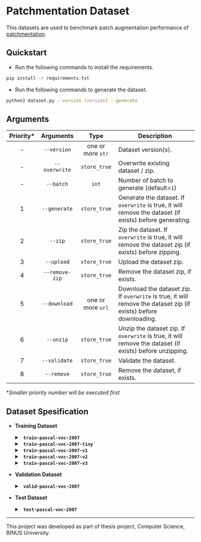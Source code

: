 # Patchmentation Dataset

This datasets are used to benchmark patch augmentation performance of [patchmentation](https://github.com/Xu-Justin/patchmentation).

## Quickstart

* Run the following commands to install the requirements.

```bash
pip install -r requirements.txt
```

* Run the following commands to generate the dataset.

```bash
python3 dataset.py --version [version] --generate
```

## Arguments

| Priority* |    Arguments   |        Type       | Description                                                                                                      |
|:---------:|:--------------:|:-----------------:|------------------------------------------------------------------------------------------------------------------|
|     -     |   `--version`  | one or more `str` | Dataset version(s).                                                                                              |
|     -     |  `--overwrite` |    `store_true`   | Overwrite existing dataset / zip.                                                                                |
|     -     |    `--batch`   |       `int`       | Number of batch to generate (default=`1`)                                                                        |
|     1     |  `--generate`  |    `store_true`   | Generate the dataset. If `overwrite` is true, it will remove the dataset (if exists) before generating.          |
|     2     |     `--zip`    |    `store_true`   | Zip the dataset. If `overwrite` is true, it will remove the dataset zip (if exists) before zipping.              |
|     3     |   `--upload`   |    `store_true`   | Upload the dataset zip.                                                                                          |
|     4     | `--remove-zip` |    `store_true`   | Remove the dataset zip, if exists.                                                                               |
|     5     |  `--download`  | one or more `url` | Download the dataset zip. If `overwrite` is true, it will remove the dataset zip (if exists) before downloading. |
|     6     |    `--unzip`   |    `store_true`   | Unzip the dataset zip. If `overwrite` is true, it will remove the dataset (if exists) before unzipping.          |
|     7     |  `--validate`  |    `store_true`   | Validate the dataset.                                                                                            |
|     8     |   `--remove`   |    `store_true`   | Remove the dataset, if exists.                                                                                   |

**Smaller priority number will be executed first*

## Dataset Spesification

* **Training Dataset**

  <details> <summary> <b> <code> train-pascal-voc-2007 </code> </b> </summary>
    
    * Number of Images: 2501
    
    * Number of Classes: 20
    
    * Source: Pascal VOC 2007 - Train
      
  </details>

  <details> <summary> <b> <code> train-pascal-voc-2007-tiny </code> </b> </summary>
    
    * Number of Images: 200
    
    * Number of Classes: 20
    
    * Source: Pascal VOC 2007 - Train
  
  </details>
  
  <details> <summary> <b> <code> train-pascal-voc-2007-v1 </code> </b> </summary>
    
    * Number of Images: 2,500
    
    * Number of Classes: 20
    
    * Source: Pascal VOC 2007 - Train

    * Actions

      * `filter.FilterWidth(50, Comparator.GreaterEqual)`
      
      * `filter.FilterHeight(50, Comparator.GreaterEqual)`
      
      * `transform.RandomResize(width_range=(50, 150), aspect_ratio=transform.Resize.AUTO_ASPECT_RATIO)`

    * Kwargs

      * `max_n_patches = 10`
  
  </details>

  <details> <summary> <b> <code> train-pascal-voc-2007-v2 </code> </b> </summary>
    
    * Number of images: 2,500
    
    * Number of Classes: 20
    
    * Source: Pascal VOC 2007 - Train

    * Actions

      * `filter.FilterWidth(50, Comparator.GreaterEqual)`
      
      * `filter.FilterHeight(50, Comparator.GreaterEqual)`
      
      * `transform.RandomResize(width_range=(50, 150), aspect_ratio=transform.Resize.AUTO_ASPECT_RATIO)`

      * `filter.FilterWidth(30, Comparator.GreaterEqual)`

      * `filter.FilterHeight(30, Comparator.GreaterEqual)`

      * `transform.SoftEdge(13, 20)`

    * Kwargs

      * `max_n_patches = 20`

      * `visibility_threshold = 1.0`
  
  </details>

    <details> <summary> <b> <code> train-pascal-voc-2007-v3 </code> </b> </summary>
    
    * Number of images: 2,500
    
    * Number of Classes: 20
    
    * Source: Pascal VOC 2007 - Train

    * Actions

      * `filter.FilterWidth(50, Comparator.GreaterEqual)`
      
      * `filter.FilterHeight(50, Comparator.GreaterEqual)`
      
      * `transform.RandomResize(width_range=(50, 150), aspect_ratio=transform.Resize.AUTO_ASPECT_RATIO)`

    * Kwargs

      * `max_n_patches = 20`

      * `visibility_threshold = 1.0`
  
  </details>
  
* **Validation Dataset**
  
  <details> <summary> <b> <code> valid-pascal-voc-2007 </code> </b> </summary>
    
    * Number of Images: 2510
    
    * Number of Classes: 20
    
    * Source: Pascal VOC 2007 - Val
      
  </details>
  
* **Test Dataset**
  
  <details> <summary> <b> <code> test-pascal-voc-2007 </code> </b> </summary>
    
    * Number of Images: 4952
    
    * Number of Classes: 20
    
    * Source: Pascal VOC 2007 - Test
      
  </details>

---

This project was developed as part of thesis project, Computer Science, BINUS University.
